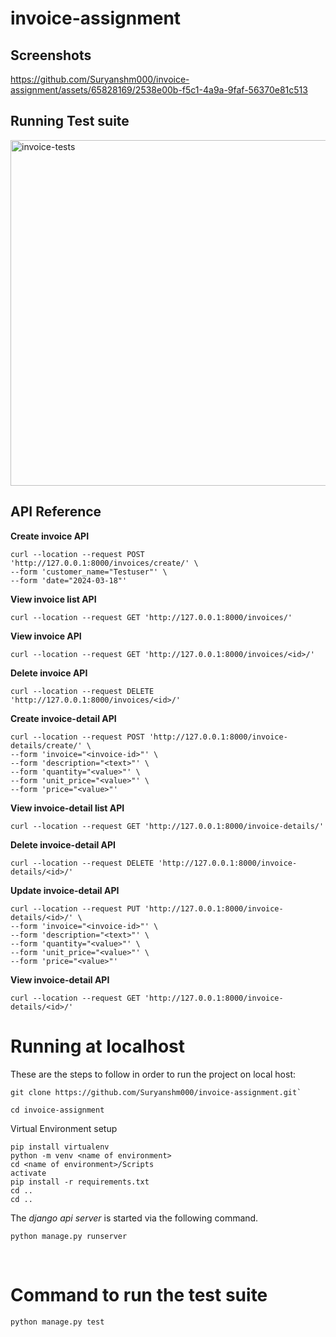 # invoice-assignment

## Screenshots

https://github.com/Suryanshm000/invoice-assignment/assets/65828169/2538e00b-f5c1-4a9a-9faf-56370e81c513


## Running Test suite

<img width="553" alt="invoice-tests" src="https://github.com/Suryanshm000/invoice-assignment/assets/65828169/794f9245-a505-4da6-b6eb-a69c4a9bef26">



## API Reference

**Create invoice API**
```
curl --location --request POST 'http://127.0.0.1:8000/invoices/create/' \
--form 'customer_name="Testuser"' \
--form 'date="2024-03-18"'
```

**View invoice list API**
```
curl --location --request GET 'http://127.0.0.1:8000/invoices/'
```

**View invoice API**
```
curl --location --request GET 'http://127.0.0.1:8000/invoices/<id>/'
```

**Delete invoice API**
```
curl --location --request DELETE 'http://127.0.0.1:8000/invoices/<id>/'
```

**Create invoice-detail API**
```
curl --location --request POST 'http://127.0.0.1:8000/invoice-details/create/' \
--form 'invoice="<invoice-id>"' \
--form 'description="<text>"' \
--form 'quantity="<value>"' \
--form 'unit_price="<value>"' \
--form 'price="<value>"'
```

**View invoice-detail list API**
```
curl --location --request GET 'http://127.0.0.1:8000/invoice-details/'
```

**Delete invoice-detail API**
```
curl --location --request DELETE 'http://127.0.0.1:8000/invoice-details/<id>/'
```

**Update invoice-detail API**
```
curl --location --request PUT 'http://127.0.0.1:8000/invoice-details/<id>/' \
--form 'invoice="<invoice-id>"' \
--form 'description="<text>"' \
--form 'quantity="<value>"' \
--form 'unit_price="<value>"' \
--form 'price="<value>"'
```

**View invoice-detail API**
```
curl --location --request GET 'http://127.0.0.1:8000/invoice-details/<id>/'
```

# Running at localhost

These are the steps to follow in order to run the project on local host: 
<br>

```
git clone https://github.com/Suryanshm000/invoice-assignment.git`
```

```
cd invoice-assignment
```

Virtual Environment setup
```
pip install virtualenv
python -m venv <name of environment>
cd <name of environment>/Scripts
activate
pip install -r requirements.txt
cd ..
cd ..
```

The *django api server* is started via the following command.

```
python manage.py runserver
```

<br>

# Command to run the test suite
```
python manage.py test
```
